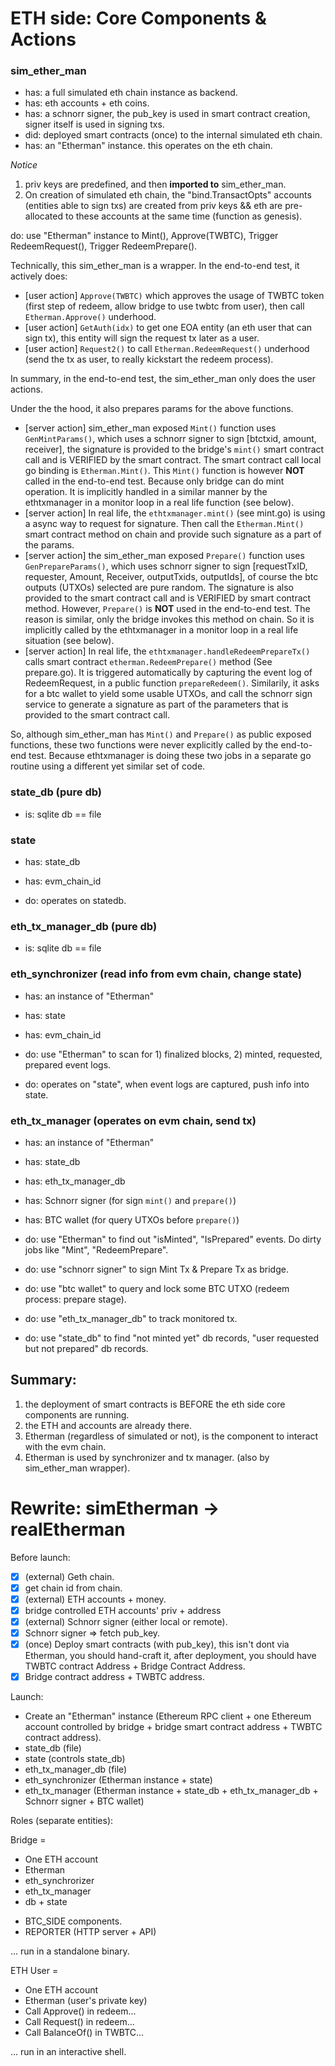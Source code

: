 # ETH side: Core Components & Actions

### sim_ether_man

- has: a full simulated eth chain instance as backend.
- has: eth accounts + eth coins.
- has: a schnorr signer, the pub_key is used in smart contract creation, signer itself is used in signing txs.
- did: deployed smart contracts (once) to the internal simulated eth chain.
- has: an "Etherman" instance. this operates on the eth chain.

*Notice*

1) priv keys are predefined, and then **imported to** sim_ether_man.
2) On creation of simulated eth chain, the "bind.TransactOpts" accounts (entities able to sign txs) are created from priv keys && eth are pre-allocated to these accounts at the same time (function as genesis).


do: use "Etherman" instance to Mint(), Approve(TWBTC), Trigger RedeemRequest(), Trigger RedeemPrepare().

Technically, this sim_ether_man is a wrapper.
In the end-to-end test, it actively does:

- [user action] `Approve(TWBTC)` which approves the usage of TWBTC token (first step of redeem, allow bridge to use twbtc from user), then call `Etherman.Approve()` underhood.
- [user action] `GetAuth(idx)` to get one EOA entity (an eth user that can sign tx), this entity will sign the request tx later as a user.
- [user action] `Request2()` to call `Etherman.RedeemRequest()` underhood (send the tx as user, to really kickstart the redeem process).

In summary, in the end-to-end test, the sim_ether_man only does the user actions.

Under the the hood, it also prepares params for the above functions.

- [server action] sim_ether_man exposed `Mint()` function uses `GenMintParams()`, which uses a schnorr signer to sign [btctxid, amount, receiver], the signature is provided to the bridge's `mint()` smart contract call and is VERIFIED by the smart contract. The smart contract call local go binding is `Etherman.Mint()`. This `Mint()` function is however **NOT** called in the end-to-end test. Because only bridge can do mint operation. It is implicitly handled in a similar manner by the ethtxmanager in a monitor loop in a real life function (see below).
- [server action] In real life, the `ethtxmanager.mint()` (see mint.go) is using a async way to request for signature. Then call the `Etherman.Mint()` smart contract method on chain and provide such signature as a part of the params.
- [server action] the sim_ether_man exposed `Prepare()` function uses `GenPrepareParams()`, which uses schnorr signer to sign [requestTxID, requester, Amount, Receiver, outputTxids, outputIds], of course the btc outputs (UTXOs) selected are pure random. The signature is also provided to the smart contract call and is VERIFIED by smart contract method. However, `Prepare()` is **NOT** used in the end-to-end test. The reason is similar, only the bridge invokes this method on chain. So it is implicitly called  by the ethtxmanager in a monitor loop in a real life situation (see below).
- [server action] In real life, the `ethtxmanager.handleRedeemPrepareTx()` calls smart contract `etherman.RedeemPrepare()` method (See prepare.go). It is triggered automatically by capturing the event log of RedeemRequest, in a public function `prepareRedeem()`. Similarily, it asks for a btc wallet to yield some usable UTXOs, and call the schnorr sign service to generate a signature as part of the parameters that is provided to the smart contract call.

So, although sim_ether_man has `Mint()` and `Prepare()` as public exposed functions, these two functions were never explicitly called by the end-to-end test. Because ethtxmanager is doing these two jobs in a separate go routine using a different yet similar set of code.

### state_db (pure db)

- is: sqlite db == file

### state

- has: state_db
- has: evm_chain_id

- do: operates on statedb.

### eth_tx_manager_db (pure db)

- is: sqlite db == file

### eth_synchronizer (read info from evm chain, change state)

- has: an instance of "Etherman"
- has: state
- has: evm_chain_id

- do: use "Etherman" to scan for 1) finalized blocks, 2) minted, requested, prepared event logs.
- do: operates on "state", when event logs are captured, push info into state.

### eth_tx_manager (operates on evm chain, send tx)

- has: an instance of "Etherman"
- has: state_db
- has: eth_tx_manager_db
- has: Schnorr signer (for sign `mint()` and `prepare()`)
- has: BTC wallet (for query UTXOs before `prepare()`)

- do: use "Etherman" to find out "isMinted", "IsPrepared" events. Do dirty jobs like "Mint", "RedeemPrepare".
- do: use "schnorr signer" to sign Mint Tx & Prepare Tx as bridge.
- do: use "btc wallet" to query and lock some BTC UTXO (redeem process: prepare stage).
- do: use "eth_tx_manager_db" to track monitored tx.
- do: use "state_db" to find "not minted yet" db records, "user requested but not prepared" db records.


## Summary:
1) the deployment of smart contracts is BEFORE the eth side core components are running.
2) the ETH and accounts are already there.
3) Etherman (regardless of simulated or not), is the component to interact with the evm chain.
4) Etherman is used by synchronizer and tx manager. (also by sim_ether_man wrapper).


# Rewrite: simEtherman -> realEtherman

Before launch:

- [x] (external) Geth chain.
- [x] get chain id from chain.
- [x] (external) ETH accounts + money.
- [x] bridge controlled ETH accounts' priv + address
- [x] (external) Schnorr signer (either local or remote).
- [x] Schnorr signer => fetch pub_key.
- [x] (once) Deploy smart contracts (with pub_key), this isn't dont via Etherman, you should hand-craft it, after deployment, you should have TWBTC contract Address + Bridge Contract Address.
- [x] Bridge contract address + TWBTC address.

Launch:

- Create an "Etherman" instance (Ethereum RPC client + one Ethereum account controlled by bridge + bridge smart contract address + TWBTC contract address).
- state_db (file)
- state (controls state_db)
- eth_tx_manager_db (file)
- eth_synchronizer (Etherman instance + state)
- eth_tx_manager (Etherman instance + state_db + eth_tx_manager_db + Schnorr signer + BTC wallet)

Roles (separate entities):

Bridge = 
- One ETH account
- Etherman
- eth_synchrorizer
- eth_tx_manager
- db + state

+ BTC_SIDE components.
+ REPORTER (HTTP server + API)

... run in a standalone binary.

ETH User =
- One ETH account
- Etherman (user's private key)
- Call Approve() in redeem...
- Call Request() in redeem...
- Call BalanceOf() in TWBTC...

... run in an interactive shell.
